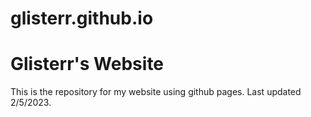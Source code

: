 # glisterr.github.io

<h1>Glisterr's Website</h1>
This is the repository for my website using github pages.
Last updated 2/5/2023.
